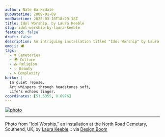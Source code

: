 ```yaml
---
author: Nate Barksdale
pubDatetime: 2009-01-09
modDatetime: 2025-03-10T18:29:18Z
title: Idol Worship, by Laura Keeble
slug: idol-worship-by-laura-keeble
featured: false
draft: false
description: An intriguing installation titled "Idol Worship" by Laura Keeble at the North Road Cemetery in Southend, UK.
emoji: 🕊️
tags:
  - ⚰️ Cemeteries
  - 🌍 Culture
  - ⛪ Religion
  - ✨ Beauty
  - 🌀 Complexity
haiku: |
  In quiet repose,  
  Art whispers through headstones soft,  
  Life's echoes linger.
coordinates: [51.5355, 0.6976]
---
```


[![photo](http://culture-making.com/media/lkb2.jpg)](http://www.designboom.com/weblog/cat/10/view/5039/laura-keeble.html)

---

Photo from "[Idol Worship](http://www.designboom.com/weblog/cat/10/view/5039/laura-keeble.html)," an installation at the North Road Cemetary, Southend, UK, by [Laura Keeble](http://www.laurakeeble.com/graveyard+install/) :: via [Design Boom](http://www.designboom.com/weblog/cat/10/view/5039/laura-keeble.html)
